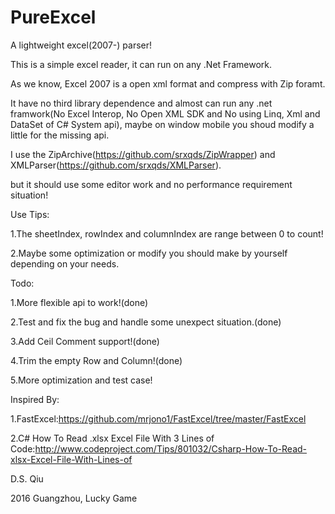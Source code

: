 # PureExcel
A lightweight excel(2007-) parser!

This is a simple excel reader, it can run on any .Net Framework.

As we know, Excel 2007 is a open xml format and compress with Zip foramt.

It have no third library dependence and almost can run any .net framwork(No Excel Interop, No Open XML SDK
and No using Linq, Xml and DataSet of C# System api),
maybe on window mobile you shoud modify a little for the missing api.

I use the ZipArchive(https://github.com/srxqds/ZipWrapper) and XMLParser(https://github.com/srxqds/XMLParser).


but it should use some editor work and no performance requirement situation!

Use Tips:

1.The sheetIndex, rowIndex and columnIndex are range between 0 to count!

2.Maybe some optimization or modify you should make by yourself depending on your needs.


Todo:

1.More flexible api to work!(done)

2.Test and fix the bug and handle some unexpect situation.(done)

3.Add Ceil Comment support!(done)

4.Trim the empty Row and Column!(done)

5.More optimization and test case!

Inspired By:

1.FastExcel:https://github.com/mrjono1/FastExcel/tree/master/FastExcel

2.C# How To Read .xlsx Excel File With 3 Lines of Code:http://www.codeproject.com/Tips/801032/Csharp-How-To-Read-xlsx-Excel-File-With-Lines-of


D.S. Qiu

2016 Guangzhou, Lucky Game
